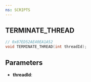 ```yaml
---
ns: SCRIPTS
---
```

## TERMINATE_THREAD

```c
// 0x87ED52AE40EA1A52
void TERMINATE_THREAD(int threadId);
```

## Parameters
* **threadId**:
